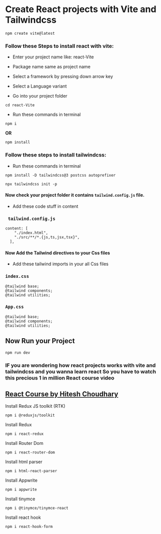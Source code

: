 #  Create React projects with Vite and Tailwindcss

```
npm create vite@latest
```
### Follow these Steps to install react with vite:

- Enter your project name like: react-Vite

- Package name same as project name

- Select a framework by pressing down arrow key

- Select a Language variant

- Go into your project folder
```
cd react-Vite
```
- Run these commands in terminal
```
npm i 
```
**OR** 
```
npm install
```

### Follow these steps to install tailwindcss:
- Run these commands in terminal
```
npm install -D tailwindcss@3 postcss autoprefixer
```
```
npx tailwindcss init -p
```

#### Now check your project folder it contains `tailwind.config.js` file.
- Add these code stuff in content

 ### ` tailwind.config.js`
```
content: [
    "./index.html",
    "./src/**/*.{js,ts,jsx,tsx}",
  ],
```

#### Now Add the Tailwind directives to your Css files

- Add these tailwind imports in your all Css files 

### `index.css`
```
@tailwind base;
@tailwind components;
@tailwind utilities;
```

### `App.css`
```
@tailwind base;
@tailwind components;
@tailwind utilities;
```

## Now Run your Project

```
npm run dev
```

### **IF you are wondering how react projects works with vite and tailwindcss and you wanna learn react So you have to watch this precious 1 in million React course video**

## [React Course by Hitesh Choudhary](https://youtu.be/FxgM9k1rg0Q?si=YvxmBXis6JP79MZ)


Install Redux JS toolkit (RTK)
```
npm i @reduxjs/toolkit
```

Install Redux

```
npm i react-redux
```

Install Router Dom

```
npm i react-router-dom
```

Install html parser

```
npm i html-react-parser
```

Install Appwrite

```
npm i appwrite
```

Install tinymce

```
npm i @tinymce/tinymce-react
```

Install react hook
```
npm i react-hook-form
```
